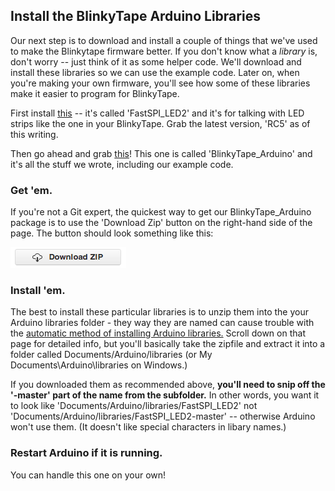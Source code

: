 ## Install the BlinkyTape Arduino Libraries

Our next step is to download and install a couple of things that we've used to make the Blinkytape firmware better. If you don't know what a *library* is, don't worry -- just think of it as some helper code. We'll download and install these libraries so we can use the example code. Later on, when you're making your own firmware, you'll see how some of these libraries make it easier to program for BlinkyTape.

First install [this](https://code.google.com/p/fastspi/downloads/list) -- it's called 'FastSPI\_LED2' and it's for talking with LED strips like the one in your BlinkyTape. Grab the latest version, 'RC5' as of this writing.

Then go ahead and grab [this](https://github.com/Blinkinlabs/BlinkyTape_Arduino)! This one is called 'BlinkyTape\_Arduino' and it's all the stuff we wrote, including our example code.

### Get 'em. 

If you're not a Git expert, the quickest way to get our BlinkyTape\_Arduino package is to use the 'Download Zip' button on the right-hand side of the page. The button should look something like this:

![zip download button](/images/blinkytape/big/git_download_zip.png)

### Install 'em.

The best to install these particular libraries is to unzip them into the your Arduino libraries folder - they way they are named can cause trouble with the [automatic method of installing Arduino libraries.](http://arduino.cc/en/Guide/Libraries) Scroll down on that page for detailed info, but you'll basically take the zipfile and extract it into a folder called Documents/Arduino/libraries (or My Documents\Arduino\libraries on Windows.) 

If you downloaded them as recommended above, **you'll need to snip off the '-master' part of the name from the subfolder.**  In other words, you want it to look like 'Documents/Arduino/libraries/FastSPI\_LED2' not 'Documents/Arduino/libraries/FastSPI\_LED2-master' -- otherwise Arduino won't use them. (It doesn't like special characters in libary names.)

### Restart Arduino if it is running.

You can handle this one on your own!
